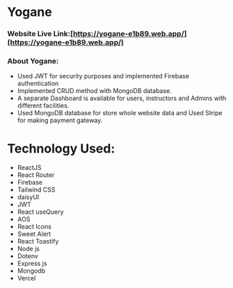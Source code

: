 # Yogane

### Website Live Link:[https://yogane-e1b89.web.app/](https://yogane-e1b89.web.app/)


### About Yogane:
- Used JWT for security purposes and implemented Firebase authentication
- Implemented CRUD method with MongoDB database.
- A separate Dashboard is available for users, instructors and Admins with different facilities.
- Used MongoDB database for store whole website data and Used Stripe for making payment gateway.


# Technology Used:
- ReactJS
- React Router
- Firebase
- Tailwind CSS
- daisyUI
- JWT
- React useQuery
- AOS
- React Icons
- Sweet Alert
- React Toastify
- Node js
- Dotenv
- Express js
- Mongodb
- Vercel